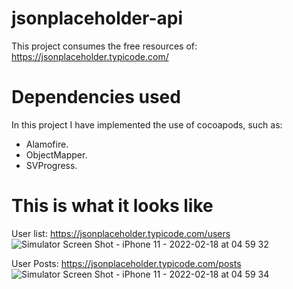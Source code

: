 # jsonplaceholder-api
This project consumes the free resources of: https://jsonplaceholder.typicode.com/

# Dependencies used
In this project I have implemented the use of cocoapods, such as:
- Alamofire.
- ObjectMapper.
- SVProgress.

# This is what it looks like
User list: https://jsonplaceholder.typicode.com/users
![Simulator Screen Shot - iPhone 11 - 2022-02-18 at 04 59 32](https://user-images.githubusercontent.com/63270114/154661183-35a96808-6fa0-4911-a35d-459ae2d86701.png)

User Posts: https://jsonplaceholder.typicode.com/posts
![Simulator Screen Shot - iPhone 11 - 2022-02-18 at 04 59 34](https://user-images.githubusercontent.com/63270114/154661242-d5f12d02-429a-4247-8fdd-3b8b0156343a.png)
